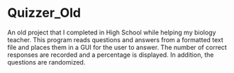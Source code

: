 # Quizzer_Old
An old project that I completed in High School while helping my biology teacher. This program reads questions and answers from a formatted text file and places them in a GUI for the user to answer. The number of correct responses are recorded and a percentage is displayed. In addition, the questions are randomized.
